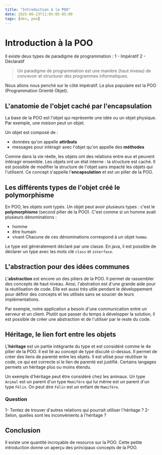 ```yaml
---
title: "Introduction à la POO"
date: 2025-06-23T11:05:05-05:00
tags: [dev, poo]
---
```

# Introduction à la POO

Il existe deux types de paradigme de programmation :
 1 - Impératif
 2 - Déclaratif

> Un paradigme de programmation est une manière (haut niveau) de concevoir et structurer des programmes informatiques.

Nous allons nous penché sur le côté impératif. Le plus populaire est la POO (Programmation Orienté Objet). 

## L'anatomie de l'objet caché par l'encapsulation

La base de la POO est l'objet qui représente une idée ou un objet physique. Par exemple, une _maison_ peut un objet. 

Un objet est composé de :
 - données qu'on appelle **attributs**
 - messages pour intéragir avec l'objet qu'on appelle des **méthodes**

Comme dans la vie réelle, les objets ont des relations entre eux et peuvent intéragir ensemble. 
Les objets ont un état interne : la structure est caché. Il est possible de modifier la structure de l'objet sans
impacté les objets qui l'utilisent. Ce concept s'appelle l'**encapsulation** et est un pilier de la POO.

## Les différents types de l'objet créé le polymorphisme

En POO, les objets sont typés. Un objet peut avoir plusieurs types : c'est le **polymorphisme** (second pilier de la POO).
C'est comme si un homme avait plusieurs dénominations : 
  - homme
  - être humain
  - vivant
Chacune de ces dénominations correspond à un objet `homme`.

Le type est généralement déclaré par une classe. En java, il est possible de déclarer un type avec les mots clé `class` et `interface`.

## L'abstraction pour des idées communes

L'**abstraction** est encore un des piliers de la POO. Il permet de rassembler des concepts de haut niveau. Ainsi, l'abstration est d'une grande aide pour la réutilisation de code.
Elle est aussi très utile pendant le développement pour définir des concepts et les utilisés sans se soucier de leurs implémentations.

Par exemple, notre application a besoin d'une communication entre un serveur et un client. Plutôt que passer du temps à développer la solution, il est possible de créer une abstraction et de l'utiliser par le 
reste du code.

## Héritage, le lien fort entre les objets

L'**héritage** est un partie intégrante du type et est considéré comme le 4e pilier de la POO. Il est lié au concept de type discuté ci-dessus. Il permet de créer des liens de parenté entre les objets. Il est utlisé pour réutiliser le code, ce qui
est correcte si le lien de parenté est justifié.
Certains langages permets un héritage plus ou moins étendu. 

Un exemple d'héritage peut être considéré chez les animaux. 
Un type `Animal` est un parent d'un type `Mamifère` qui lui même est un parent d'un type `Félin`.
On peut dire `Félin` est un enfant de `Mamifère`.

### Question
1- Tentez de trouver d'autres relations qui pourrait utiliser l'héritage ?
2- Selon, quelles sont les inconvénients à l'héritage ?

## Conclusion

Il existe une quantité incroyable de resource sur la POO. Cette petite introduction donne un aperçu des principaux concepts de la POO.


